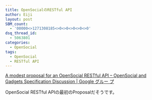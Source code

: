 ```yaml
---
title: OpenSocialのRESTful API
author: Eiji
layout: post
SBM_count:
  - '00000<>1271308185<>0<>0<>0<>0<>0'
dsq_thread_id:
  - 5063801
categories:
  - OpenSocial
tags:
  - OpenSocial
  - RESTful API
---
```


[A modest proposal for an OpenSocial RESTful API &#8211; OpenSocial and Gadgets
Specification Discussion | Google グルー
プ](http://groups.google.com/group/opensocial-and-gadgets-spec/browse_thread/thread/f5a0cf3707709ffa)

OpenSocial RESTful APIの最初のProposalだそうです。
